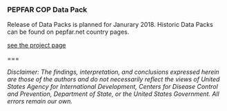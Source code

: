 
### PEPFAR COP Data Pack

Release of Data Packs is planned for Janurary 2018. Historic Data Packs can be found on pepfar.net country pages.

[see the project page](https://github.com/achafetz/DataPack/projects/1)


===  

*Disclaimer: The findings, interpretation, and conclusions expressed herein are those of the authors and do not necessarily reflect the views of United States Agency for International Development, Centers for Disease Control and Prevention, Department of State, or the United States Government. All errors remain our own.*  
